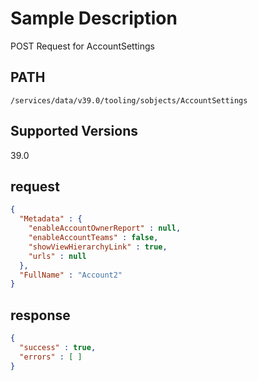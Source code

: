 # Sample Description
POST Request for AccountSettings

## PATH
```
/services/data/v39.0/tooling/sobjects/AccountSettings
```
## Supported Versions
39.0

## request
```json
{
  "Metadata" : {
    "enableAccountOwnerReport" : null,
    "enableAccountTeams" : false,
    "showViewHierarchyLink" : true,
    "urls" : null
  },
  "FullName" : "Account2"
}
```
## response
```json
{
  "success" : true,
  "errors" : [ ]
}
```
